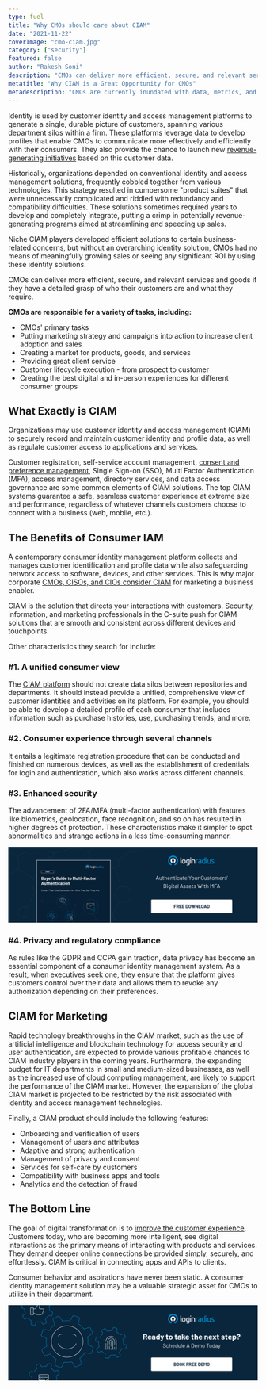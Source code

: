 ```yaml
---
type: fuel
title: "Why CMOs should care about CIAM"
date: "2021-11-22"
coverImage: "cmo-ciam.jpg"
category: ["security"]
featured: false
author: "Rakesh Soni"
description: "CMOs can deliver more efficient, secure, and relevant services and goods if they have a detailed grasp of who their customers are and what they require. Learn how a CIAM solution may be a valuable strategic asset for CMOs to utilize in their department."
metatitle: "Why CIAM is a Great Opportunity for CMOs"
metadescription: "CMOs are currently inundated with data, metrics, and KPIs. Here's why it's critical for CMOs to understand how CIAM can be a strategic asset for their department."
---
```


Identity is used by customer identity and access management platforms to generate a single, durable picture of customers, spanning various department silos within a firm. These platforms leverage data to develop profiles that enable CMOs to communicate more effectively and efficiently with their consumers. They also provide the chance to launch new [revenue-generating initiatives](https://www.loginradius.com/blog/start-with-identity/loginradius-roi-enterprises-infographic/) based on this customer data.

Historically, organizations depended on conventional identity and access management solutions, frequently cobbled together from various technologies. This strategy resulted in cumbersome "product suites" that were unnecessarily complicated and riddled with redundancy and compatibility difficulties. These solutions sometimes required years to develop and completely integrate, putting a crimp in potentially revenue-generating programs aimed at streamlining and speeding up sales.

Niche CIAM players developed efficient solutions to certain business-related concerns, but without an overarching identity solution, CMOs had no means of meaningfully growing sales or seeing any significant ROI by using these identity solutions.

CMOs can deliver more efficient, secure, and relevant services and goods if they have a detailed grasp of who their customers are and what they require.

**CMOs are responsible for a variety of tasks, including:**

- CMOs' primary tasks
- Putting marketing strategy and campaigns into action to increase client adoption and sales
- Creating a market for products, goods, and services
- Providing great client service
- Customer lifecycle execution - from prospect to customer
- Creating the best digital and in-person experiences for different consumer groups

## What Exactly is CIAM

Organizations may use customer identity and access management (CIAM) to securely record and maintain customer identity and profile data, as well as regulate customer access to applications and services.

Customer registration, self-service account management, [consent and preference management](https://www.loginradius.com/consent-management/), Single Sign-on (SSO), Multi Factor Authentication (MFA), access management, directory services, and data access governance are some common elements of CIAM solutions. The top CIAM systems guarantee a safe, seamless customer experience at extreme size and performance, regardless of whatever channels customers choose to connect with a business (web, mobile, etc.).

## The Benefits of Consumer IAM

A contemporary consumer identity management platform collects and manages customer identification and profile data while also safeguarding network access to software, devices, and other services. This is why major corporate [CMOs, CISOs, and CIOs consider CIAM](https://www.loginradius.com/blog/start-with-identity/consumer-identity-management-cmo-ciso-cio/) for marketing a business enabler.

CIAM is the solution that directs your interactions with customers. Security, information, and marketing professionals in the C-suite push for CIAM solutions that are smooth and consistent across different devices and touchpoints.

Other characteristics they search for include:

### #1. A unified consumer view

The [CIAM platform](https://www.loginradius.com/blog/start-with-identity/customer-identity-and-access-management/) should not create data silos between repositories and departments. It should instead provide a unified, comprehensive view of customer identities and activities on its platform. For example, you should be able to develop a detailed profile of each consumer that includes information such as purchase histories, use, purchasing trends, and more.

### #2. Consumer experience through several channels

It entails a legitimate registration procedure that can be conducted and finished on numerous devices, as well as the establishment of credentials for login and authentication, which also works across different channels.

### #3. Enhanced security

The advancement of 2FA/MFA (multi-factor authentication) with features like biometrics, geolocation, face recognition, and so on has resulted in higher degrees of protection. These characteristics make it simpler to spot abnormalities and strange actions in a less time-consuming manner.

[![mfa-eb](mfa-eb.png)](https://www.loginradius.com/resource/buyers-guide-to-multi-factor-authentication/)

### #4. Privacy and regulatory compliance

As rules like the GDPR and CCPA gain traction, data privacy has become an essential component of a consumer identity management system. As a result, when executives seek one, they ensure that the platform gives customers control over their data and allows them to revoke any authorization depending on their preferences.

## CIAM for Marketing

Rapid technology breakthroughs in the CIAM market, such as the use of artificial intelligence and blockchain technology for access security and user authentication, are expected to provide various profitable chances to CIAM industry players in the coming years. Furthermore, the expanding budget for IT departments in small and medium-sized businesses, as well as the increased use of cloud computing management, are likely to support the performance of the CIAM market. However, the expansion of the global CIAM market is projected to be restricted by the risk associated with identity and access management technologies.

Finally, a CIAM product should include the following features:

- Onboarding and verification of users
- Management of users and attributes
- Adaptive and strong authentication
- Management of privacy and consent
- Services for self-care by customers
- Compatibility with business apps and tools
- Analytics and the detection of fraud

## The Bottom Line

The goal of digital transformation is to [improve the customer experience](https://www.loginradius.com/customer-experience-solutions/). Customers today, who are becoming more intelligent, see digital interactions as the primary means of interacting with products and services. They demand deeper online connections be provided simply, securely, and effortlessly. CIAM is critical in connecting apps and APIs to clients.

Consumer behavior and aspirations have never been static. A consumer identity management solution may be a valuable strategic asset for CMOs to utilize in their department.

[![book-a-demo-loginradius](../assets/book-a-demo-loginradius.png)](https://www.loginradius.com/book-a-demo/)
